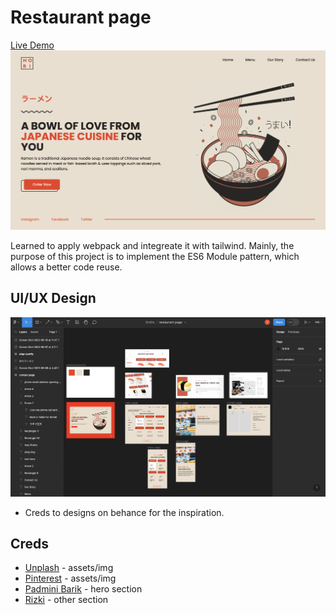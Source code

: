 # Restaurant page 

[Live Demo](https://yusei07.github.io/restaurant-page/)
![image preview](./dist/assets/img-preview.png)

Learned to apply webpack and integreate it with tailwind. Mainly, the purpose of this project is to implement the ES6 Module pattern, which allows a better code reuse.

## UI/UX Design

![figma preview](./dist/assets/figma-preview.png)

- Creds to designs on behance for the inspiration.

## Creds
- [Unplash](https://unsplash.com/) - assets/img
- [Pinterest](https://pinterest.com/) - assets/img
- [Padmini Barik](https://dribbble.com/shots/15132015-Japanese-Restaurant-Hero-Section-Concept#) - hero section
- [Rizki](https://dribbble.com/shots/19129666-Oish-Japanese-food-restaurant-landing-page) - other section 
